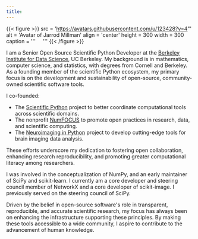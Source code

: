 ```yaml
---
title:
---
```


{{< figure >}}
src = 'https://avatars.githubusercontent.com/u/123428?v=4"'
alt = 'Avatar of Jarrod Millman'
align = 'center'
height = 300
width = 300
caption = '''
<a href="https://github.com/jarrodmillman"><i class="fab fa-github fa-2xl"></i></a>
&nbsp;
<a href="https://orcid.org/0000-0002-5263-5070"><i class="fab fa-orcid fa-2xl"></i></a>
&nbsp;
<a href="https://scholar.google.com/citations?user=RH1sMcQAAAAJ"><i class="fab fa-google-scholar fa-2xl"></i></a>
'''
{{< /figure >}}


I am a Senior Open Source Scientific Python Developer at the [Berkeley Institute for Data Science](https://bids.berkeley.edu), UC Berkeley.
My background is in mathematics, computer science, and statistics, with degrees from Cornell and Berkeley.
As a founding member of the scientific Python ecosystem, my primary focus is on the development and sustainability of open-source, community-owned scientific software tools.

I co-founded:

- The [Scientific Python](https://scientific-python.org/) project to better coordinate computational tools across scientific domains.
- The nonprofit [NumFOCUS](https://numfocus.org/history) to promote open practices in research, data, and scientific computing.
- The [Neuroimaging in Python](https://nipy.org/) project to develop cutting-edge tools for brain imaging data analysis.

These efforts underscore my dedication to fostering open collaboration, enhancing research reproducibility, and promoting greater computational literacy among researchers.

I was involved in the conceptualization of NumPy, and an early maintainer of SciPy and scikit-learn.
I currently am a core developer and steering council member of NetworkX and a core developer of scikit-image.
I previously served on the steering council of SciPy.

Driven by the belief in open-source software's role in transparent, reproducible, and accurate scientific research, my focus has always been on enhancing the infrastructure supporting these principles.
By making these tools accessible to a wide community, I aspire to contribute to the advancement of human knowledge.

<!--
I am a Senior Open Source Scientific Python Developer at the [Berkeley Institute for Data Science](https://bids.berkeley.edu) and co-founder of the [Scientific Python](https://scientific-python.org) project.
With a passion for data science and open-source software, I've dedicated my career to advancing the field through research, software development, and community engagement.

As an active contributor to the scientific Python ecosystem, I've been involved in various projects, including NumPy, SciPy, NetworkX, scikit-image, scikit-learn, and nipy.
My contributions range from core development to community outreach, aiming to make these powerful tools accessible to researchers and developers worldwide.

In addition to my contributions to open-source projects, I've also served in leadership roles, including as the President of the NumFOCUS board of directors.
In this capacity, I've championed sustainability and best practices within the scientific and research community, fostering a culture of community ownership and collaborative practice, where individuals actively engage in shaping and driving initiatives forward.
-->
